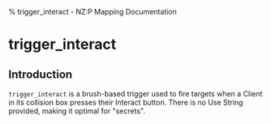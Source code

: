 % trigger_interact - NZ:P Mapping Documentation
# trigger_interact

## Introduction

`trigger_interact` is a brush-based trigger used to fire targets when a Client in its collision box presses their Interact button. There is no Use String provided, making it optimal for "secrets".